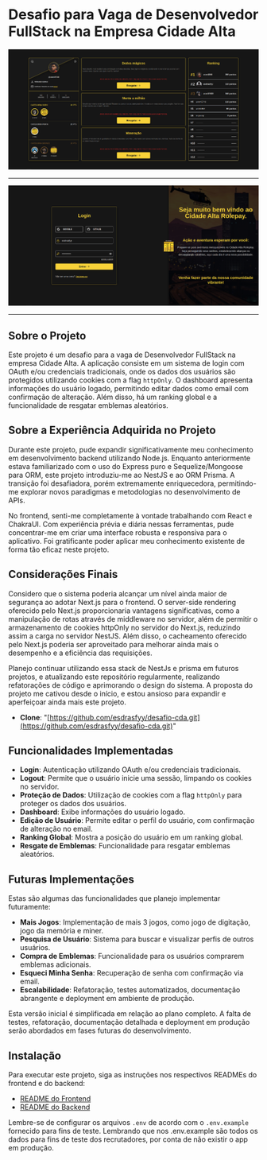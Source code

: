 # Desafio para Vaga de Desenvolvedor FullStack na Empresa Cidade Alta

![Dashboard do Aplicativo](./frontend/public/dashboard.png)

---

![Login do Aplicativo](./frontend/public/login.png)

---

## Sobre o Projeto

Este projeto é um desafio para a vaga de Desenvolvedor FullStack na empresa Cidade Alta. A aplicação consiste em um sistema de login com OAuth e/ou credenciais tradicionais, onde os dados dos usuários são protegidos utilizando cookies com a flag `httpOnly`. O dashboard apresenta informações do usuário logado, permitindo editar dados como email com confirmação de alteração. Além disso, há um ranking global e a funcionalidade de resgatar emblemas aleatórios.

## Sobre a Experiência Adquirida no Projeto

Durante este projeto, pude expandir significativamente meu conhecimento em desenvolvimento backend utilizando Node.js. Enquanto anteriormente estava familiarizado com o uso do Express puro e Sequelize/Mongoose para ORM, este projeto introduziu-me ao NestJS e ao ORM Prisma. A transição foi desafiadora, porém extremamente enriquecedora, permitindo-me explorar novos paradigmas e metodologias no desenvolvimento de APIs.

No frontend, senti-me completamente à vontade trabalhando com React e ChakraUI. Com experiência prévia e diária nessas ferramentas, pude concentrar-me em criar uma interface robusta e responsiva para o aplicativo. Foi gratificante poder aplicar meu conhecimento existente de forma tão eficaz neste projeto.

## Considerações Finais

Considero que o sistema poderia alcançar um nível ainda maior de segurança ao adotar Next.js para o frontend. O server-side rendering oferecido pelo Next.js proporcionaria vantagens significativas, como a manipulação de rotas através de middleware no servidor, além de permitir o armazenamento de cookies httpOnly no servidor do Next.js, reduzindo assim a carga no servidor NestJS. Além disso, o cacheamento oferecido pelo Next.js poderia ser aproveitado para melhorar ainda mais o desempenho e a eficiência das requisições.

Planejo continuar utilizando essa stack de NestJs e prisma em futuros projetos, e atualizando este repositório regularmente, realizando refatorações de código e aprimorando o design do sistema. A proposta do projeto me cativou desde o início, e estou ansioso para expandir e aperfeiçoar ainda mais este projeto.

- **Clone**: "[https://github.com/esdrasfyy/desafio-cda.git](https://github.com/esdrasfyy/desafio-cda.git)"

## Funcionalidades Implementadas

- **Login**: Autenticação utilizando OAuth e/ou credenciais tradicionais.
- **Logout**: Permite que o usuário inicie uma sessão, limpando os cookies no servidor.
- **Proteção de Dados**: Utilização de cookies com a flag `httpOnly` para proteger os dados dos usuários.
- **Dashboard**: Exibe informações do usuário logado.
- **Edição de Usuário**: Permite editar o perfil do usuário, com confirmação de alteração no email.
- **Ranking Global**: Mostra a posição do usuário em um ranking global.
- **Resgate de Emblemas**: Funcionalidade para resgatar emblemas aleatórios.

## Futuras Implementações

Estas são algumas das funcionalidades que planejo implementar futuramente:

- **Mais Jogos**: Implementação de mais 3 jogos, como jogo de digitação, jogo da memória e miner.
- **Pesquisa de Usuário**: Sistema para buscar e visualizar perfis de outros usuários.
- **Compra de Emblemas**: Funcionalidade para os usuários comprarem emblemas adicionais.
- **Esqueci Minha Senha**: Recuperação de senha com confirmação via email.
- **Escalabilidade**: Refatoração, testes automatizados, documentação abrangente e deployment em ambiente de produção.

Esta versão inicial é simplificada em relação ao plano completo. A falta de testes, refatoração, documentação detalhada e deployment em produção serão abordados em fases futuras do desenvolvimento.

## Instalação

Para executar este projeto, siga as instruções nos respectivos READMEs do frontend e do backend:

- [README do Frontend](./frontend/README.md)
- [README do Backend](./backend/README.md)

Lembre-se de configurar os arquivos `.env` de acordo com o `.env.example` fornecido para fins de teste. Lembrando que nos .env.example são todos os dados para fins de teste dos recrutadores, por conta de não existir o app em produção.
